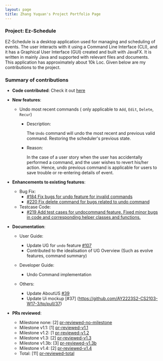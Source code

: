 ```yaml
---
layout: page
title: Zhang Yuquan's Project Portfolio Page
---
```


### Project: Ez-Schedule

EZ-Schedule is a desktop application used for managing and scheduling of events. The user interacts with it using a
Command Line Interface (CLI), and it has a Graphical User Interface (GUI) created and built with JavaFX. It is 
written in mainly Java and supported with relevant files and documents. This application has approximately 
about 10k Loc.
Given below are my contributions to the project.


### Summary of contributions
* **Code contributed**: Check it out
[here](https://nus-cs2103-ay2223s2.github.io/tp-dashboard/?search=bigheartsmallbrain&breakdown=true)


* **New features**:
  * Undo most recent commands ( only applicable to `Add`, `Edit`, `Delete`, `Recur`)
    * Description: 
      
      The `Undo` command will undo the most recent and previous valid command. Restoring the 
        scheduler's previous state.
    * Reason: 

      In the case of a user story when the user has accidentally performed a command, and the user wishes to revert 
      his/her action. Hence, undo previous command is applicable for users to save trouble or re-entering details of 
      event.


* **Enhancements to existing features**:
  * Bug Fix:
    * [#184 Fix bugs for undo feature for invalid commands](https://github.com/AY2223S2-CS2103-W17-3/tp/pull/184)
    * [#220 Fix delete command for bugs related to undo command](https://github.com/AY2223S2-CS2103-W17-3/tp/pull/220)
  * Testcase Code:
    * [#219 Add test cases for undocommand feature. Fixed minor bugs in code and corresponding helper classes and 
      functions.](https://github.com/AY2223S2-CS2103-W17-3/tp/pull/219)


* **Documentation**:
  * User Guide:
      * Update UG for `undo` feature [#107](https://github.com/AY2223S2-CS2103-W17-3/tp/pull/107/files)
      * Contributed to the idealisation of UG Overview (Such as evolve features, command summary)
    

  * Developer Guide:
    * Undo Command implementation

  * Others:
    * Update AboutUS [#39](https://github.com/AY2223S2-CS2103-W17-3/tp/pull/39)
    * Update Ui mockup [#37] (https://github.com/AY2223S2-CS2103-W17-3/tp/pull/37)


* **PRs reviewed**:
  * Milestone none: [2] [pr-reviewed-no-milestone]
  * Milestone v1.1: [1] [pr-reviewed-v1.1]
  * Milestone v1.2: [1 [pr-reviewed-v1.2]
  * Milestone v1.3: [2] [pr-reviewed-v1.3]
  * Milestone v1.3b: [3] [pr-reviewed-v1.3b]
  * Milestone v1.4: [2] [pr-reviewed-v1.4]
  * Total: [11] [pr-reviewed-total]


[pr-reviewed-no-milestone]: https://github.com/AY2223S2-CS2103-W17-3/tp/pulls?q=is%3Apr+is%3Aclosed+reviewed-by%3A%40me+no%3Amilestone
[pr-reviewed-v1.1]: https://github.com/AY2223S2-CS2103-W17-3/tp/pull/30
[pr-reviewed-v1.2]: https://github.com/AY2223S2-CS2103-W17-3/tp/pull/49
[pr-reviewed-v1.3]: https://github.com/AY2223S2-CS2103-W17-3/tp/pulls?q=is%3Apr+is%3Aclosed+reviewed-by%3A%40me
[pr-reviewed-v1.3b]: https://github.com/AY2223S2-CS2103-W17-3/tp/pulls?q=is%3Apr+is%3Aclosed+reviewed-by%3A%40me
[pr-reviewed-v1.4]: https://github.com/AY2223S2-CS2103-W17-3/tp/pulls?q=is%3Apr+is%3Aclosed+reviewed-by%3A%40me+milestone%3Av1.4
[pr-reviewed-total]: https://github.com/AY2223S2-CS2103-W17-3/tp/pulls?q=is%3Apr+is%3Aclosed+reviewed-by%3A%40me
